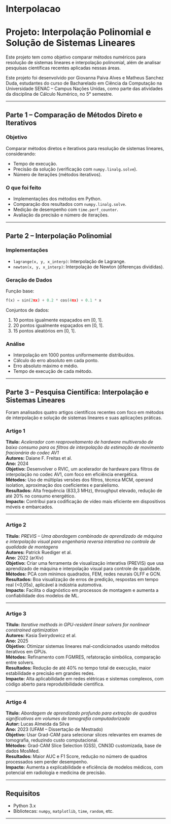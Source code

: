 # Interpolacao

# Projeto: Interpolação Polinomial e Solução de Sistemas Lineares

Este projeto tem como objetivo comparar métodos numéricos para resolução de sistemas lineares e interpolação polinomial, além de analisar pesquisas científicas recentes aplicadas nessas áreas.

Este projeto foi desenvolvido por Giovanna Paiva Alves e Matheus Sanchez Duda, estudantes do curso de Bacharelado em Ciência da Computação na Universidade SENAC – Campus Nações Unidas, como parte das atividades da disciplina de Cálculo Numérico, no 5° semestre.

---

## Parte 1 – Comparação de Métodos Direto e Iterativos

### Objetivo
Comparar métodos diretos e iterativos para resolução de sistemas lineares, considerando:
- Tempo de execução.
- Precisão da solução (verificação com `numpy.linalg.solve`).
- Número de iterações (métodos iterativos).

### O que foi feito
- Implementações dos métodos em Python.
- Comparação dos resultados com `numpy.linalg.solve`.
- Medição de desempenho com `time.perf_counter`.
- Avaliação da precisão e número de iterações.

---

## Parte 2 – Interpolação Polinomial

### Implementações
- `lagrange(x, y, x_interp)`: Interpolação de Lagrange.
- `newton(x, y, x_interp)`: Interpolação de Newton (diferenças divididas).

### Geração de Dados
Função base:

```python
f(x) = sin(2πx) + 0.2 * cos(4πx) + 0.1 * x
```

Conjuntos de dados:
1. 10 pontos igualmente espaçados em [0, 1].
2. 20 pontos igualmente espaçados em [0, 1].
3. 15 pontos aleatórios em [0, 1].

### Análise
- Interpolação em 1000 pontos uniformemente distribuídos.
- Cálculo do erro absoluto em cada ponto.
- Erro absoluto máximo e médio.
- Tempo de execução de cada método.

---

## Parte 3 – Pesquisa Científica: Interpolação e Sistemas Lineares

Foram analisados quatro artigos científicos recentes com foco em métodos de interpolação e solução de sistemas lineares e suas aplicações práticas.

### Artigo 1  
**Título:** *Acelerador com reaproveitamento de hardware multiversão de baixo consumo para os filtros de interpolação da estimação de movimento fracionária do codec AV1*  
**Autores:** Daiane F. Freitas et al.  
**Ano:** 2024  
**Objetivo:** Desenvolver o RVIC, um acelerador de hardware para filtros de interpolação no codec AV1, com foco em eficiência energética.  
**Métodos:** Uso de múltiplas versões dos filtros, técnica MCM, operand isolation, aproximação dos coeficientes e paralelismo.  
**Resultados:** Alta frequência (833,3 MHz), throughput elevado, redução de até 20% no consumo energético.  
**Impacto:** Contribui para codificação de vídeo mais eficiente em dispositivos móveis e embarcados.

---

### Artigo 2  
**Título:** *PREVIS – Uma abordagem combinada de aprendizado de máquina e interpolação visual para engenharia reversa interativa no controle de qualidade de montagens*  
**Autores:** Patrick Ruediger et al.  
**Ano:** 2022 (arXiv)  
**Objetivo:** Criar uma ferramenta de visualização interativa (PREVIS) que usa aprendizado de máquina e interpolação visual para controle de qualidade.  
**Métodos:** PCA com mínimos quadrados, FEM, redes neurais OLFF e GCN.  
**Resultados:** Boa visualização de erros de predição, respostas em tempo real (<0,05s), aplicável à indústria automotiva.  
**Impacto:** Facilita o diagnóstico em processos de montagem e aumenta a confiabilidade dos modelos de ML.

---

### Artigo 3  
**Título:** *Iterative methods in GPU-resident linear solvers for nonlinear constrained optimization*  
**Autores:** Kasia Świrydowicz et al.  
**Ano:** 2025  
**Objetivo:** Otimizar sistemas lineares mal-condicionados usando métodos iterativos em GPUs.  
**Métodos:** Refinamento com FGMRES, refatoração simbólica, comparação entre solvers.  
**Resultados:** Redução de até 40% no tempo total de execução, maior estabilidade e precisão em grandes redes.  
**Impacto:** Alta aplicabilidade em redes elétricas e sistemas complexos, com código aberto para reprodutibilidade científica.

---

### Artigo 4  
**Título:** *Abordagem de aprendizado profundo para extração de quadros significativos em volumes de tomografia computadorizada*  
**Autor:** Lucas Almeida da Silva  
**Ano:** 2023 (UFAM – Dissertação de Mestrado)  
**Objetivo:** Usar Grad-CAM para selecionar slices relevantes em exames de tomografia, reduzindo custo computacional.  
**Métodos:** Grad-CAM Slice Selection (GSS), CNN3D customizada, base de dados MosMed.  
**Resultados:** Maior AUC e F1 Score, redução no número de quadros processados sem perder desempenho.  
**Impacto:** Aumenta a explicabilidade e eficiência de modelos médicos, com potencial em radiologia e medicina de precisão.

---

## Requisitos
- Python 3.x
- Bibliotecas: `numpy`, `matplotlib`, `time`, `random`, etc.

---
